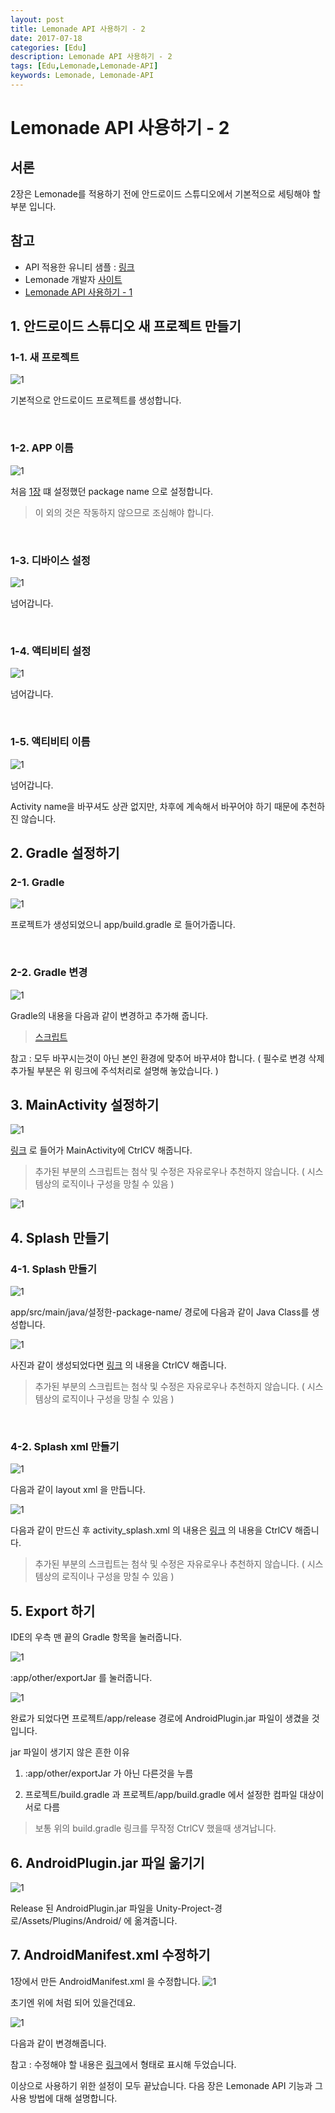 ```yaml
---
layout: post
title: Lemonade API 사용하기 - 2
date: 2017-07-18
categories: [Edu]
description: Lemonade API 사용하기 - 2
tags: [Edu,Lemonade,Lemonade-API]
keywords: Lemonade, Lemonade-API
---
```


# Lemonade API 사용하기 - 2

## 서론
2장은 Lemonade를 적용하기 전에 안드로이드 스튜디오에서 기본적으로 세팅해야 할 부분 입니다.


## 참고
- API 적용한 유니티 샘플 : [링크](https://github.com/LemonClub/lemonade-android-api-unity-example)
- Lemonade 개발자 [사이트](http://lemontree.dothome.co.kr/lemonade/)
- [Lemonade API 사용하기 - 1](/edu/2017/07/14/LemonadeAPI-desc-1)


## 1. 안드로이드 스튜디오 새 프로젝트 만들기
### 1-1. 새 프로젝트
![1](/assets/img/2017-7-20-LemonadeAPI-func/10.PNG)

기본적으로 안드로이드 프로젝트를 생성합니다.

<br/>

### 1-2. APP 이름
![1](/assets/img/2017-7-20-LemonadeAPI-func/11.PNG)

처음 [1장](https://kyechan99.github.io/edu/2017/07/14/LemonadeAPI-%EC%82%AC%EC%9A%A9%ED%95%98%EA%B8%B0-1.html) 떄 설정했던 package name 으로 설정합니다.

> 이 외의 것은 작동하지 않으므로 조심해야 합니다.

<br/>

### 1-3. 디바이스 설정
![1](/assets/img/2017-7-20-LemonadeAPI-func/12.PNG)

넘어갑니다.

<br/>

### 1-4. 액티비티 설정
![1](/assets/img/2017-7-20-LemonadeAPI-func/13.PNG)

넘어갑니다.

<br/>

### 1-5. 액티비티 이름
![1](/assets/img/2017-7-20-LemonadeAPI-func/14.PNG)

넘어갑니다.

Activity name을 바꾸셔도 상관 없지만, 차후에 계속해서 바꾸어야 하기 때문에 추천하진 않습니다.


## 2. Gradle 설정하기
### 2-1. Gradle
![1](/assets/img/2017-7-20-LemonadeAPI-func/16.PNG)

프로젝트가 생성되었으니 app/build.gradle 로 들어가줍니다.

<br/>

### 2-2. Gradle 변경
![1](/assets/img/2017-7-20-LemonadeAPI-func/17.PNG)

Gradle의 내용을 다음과 같이 변경하고 추가해 줍니다.

> [스크립트](https://github.com/LemonClub/lemonade-androidstudio-unity/blob/master/app/build.gradle)

참고 : 모두 바꾸시는것이 아닌 본인 환경에 맞추어 바꾸셔야 합니다.
( 필수로 변경 삭제 추가될 부분은 위 링크에 주석처리로 설명해 놓았습니다. )


## 3. MainActivity 설정하기
![1](/assets/img/2017-7-20-LemonadeAPI-func/18.PNG)

[링크](https://github.com/LemonClub/lemonade-androidstudio-unity/blob/master/app/src/main/java/net/lemontree/lemonade/MainActivity.java)
로 들어가 MainActivity에 CtrlCV 해줍니다.

> 추가된 부분의 스크립트는 첨삭 및 수정은 자유로우나 추천하지 않습니다.
( 시스템상의 로직이나 구성을 망칠 수 있음 )

![1](/assets/img/2017-7-20-LemonadeAPI-func/19.PNG)


## 4. Splash 만들기
### 4-1. Splash 만들기
![1](/assets/img/2017-7-20-LemonadeAPI-func/20.PNG)

app/src/main/java/설정한-package-name/ 경로에 다음과 같이 Java Class를 생성합니다.

![1](/assets/img/2017-7-20-LemonadeAPI-func/21.PNG)

사진과 같이 생성되었다면 [링크](https://github.com/LemonClub/lemonade-androidstudio-unity/blob/master/app/src/main/java/net/lemontree/lemonade/Splash.java) 의 내용을 CtrlCV 해줍니다.

> 추가된 부분의 스크립트는 첨삭 및 수정은 자유로우나 추천하지 않습니다.
( 시스템상의 로직이나 구성을 망칠 수 있음 )

<br/>

### 4-2. Splash xml 만들기
![1](/assets/img/2017-7-20-LemonadeAPI-func/23.PNG)

다음과 같이 layout xml 을 만듭니다.

![1](/assets/img/2017-7-20-LemonadeAPI-func/24.PNG)

다음과 같이 만드신 후 activity_splash.xml 의 내용은 [링크](https://github.com/LemonClub/lemonade-androidstudio-unity/blob/master/app/src/main/res/layout/activity_splash.xml) 의 내용을 CtrlCV 해줍니다.

> 추가된 부분의 스크립트는 첨삭 및 수정은 자유로우나 추천하지 않습니다.
( 시스템상의 로직이나 구성을 망칠 수 있음 )


## 5. Export 하기
IDE의 우측 맨 끝의 Gradle 항목을 눌러줍니다.

![1](/assets/img/2017-7-20-LemonadeAPI-func/27.PNG)

:app/other/exportJar 를 눌러줍니다.

![1](/assets/img/2017-7-20-LemonadeAPI-func/28.PNG)

완료가 되었다면
프로젝트/app/release 경로에 AndroidPlugin.jar 파일이 생겼을 것입니다.

jar 파일이 생기지 않은 흔한 이유
1. :app/other/exportJar 가 아닌 다른것을 누름

2. 프로젝트/build.gradle 과 프로젝트/app/build.gradle 에서 설정한 컴파일 대상이 서로 다름
  > 보통 위의 build.gradle 링크를 무작정 CtrlCV 했을때 생겨납니다.

## 6. AndroidPlugin.jar 파일 옮기기
![1](/assets/img/2017-7-20-LemonadeAPI-func/30.PNG)

Release 된 AndroidPlugin.jar 파일을 Unity-Project-경로/Assets/Plugins/Android/ 에 옮겨줍니다.


## 7. AndroidManifest.xml 수정하기
1장에서 만든 AndroidManifest.xml 을 수정합니다.
![1](/assets/img/2017-7-20-LemonadeAPI-func/31.PNG)

초기엔 위에 처럼 되어 있을건데요.

![1](/assets/img/2017-7-20-LemonadeAPI-func/32.PNG)

다음과 같이 변경해줍니다.

참고 : 수정해야 할 내용은 [링크](https://github.com/LemonClub/lemonade-android-api-unity-example/blob/master/Assets/Plugins/Android/AndroidManifest.xml)에서 <!-- 기호 --> 형태로 표시해 두었습니다.

이상으로 사용하기 위한 설정이 모두 끝났습니다.
다음 장은 Lemonade API 기능과 그 사용 방법에 대해 설명합니다.

